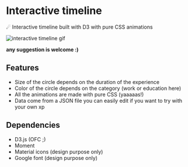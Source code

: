 # Interactive timeline
☄ Interactive timeline built with D3 with pure CSS animations  

![interactive timeline gif](interactive-timeline.gif)


**any suggestion is welcome :)**  

## Features  
- Size of the circle depends on the duration of the experience  
- Color of the circle depends on the category (work or education here)  
- All the animations are made with pure CSS (yaaaaas!)  
- Data come from a JSON file you can easily edit if you want to try with your own xp  

## Dependencies  
- D3.js (OFC ;)  
- Moment  
- Material icons (design purpose only)  
- Google font (design purpose only)  
